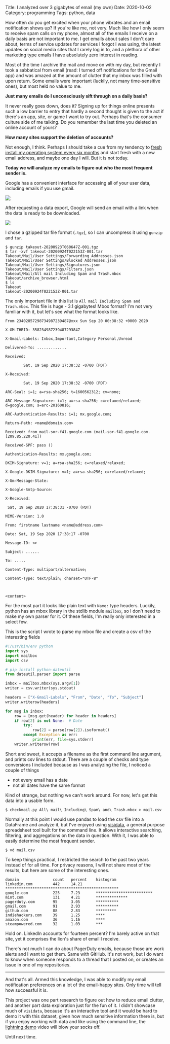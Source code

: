 Title: I analyzed over 3 gigabytes of email (my own)
Date: 2020-10-02
Category: programming
Tags: python, data

How often do you get excited when your phone vibrates and an email notification
shows up? If you're like me, not very. Much like how I only seem to receive
spam calls on my phone, almost all of the emails I receive on a daily basis are
not important to me. I get emails about sales I don't care about, terms of
service updates for services I forgot I was using, the latest updates on social
media sites that I rarely log in to, and a plethora of other marketing type
emails I have absolutely zero interest in reading.

Most of the time I archive the mail and move on with my day, but recently I
took a sabbatical from email (read: I turned off notifications for the Gmail
app) and was amazed at the amount of clutter that my inbox was filled with upon
return. Some emails were important (luckily, not many time-sensitive ones), but
most held no value to me.

**Just many emails do I unconsciously sift through on a daily basis?**

It never really goes down, does it? Signing up for things online presents such
a low barrier to entry that hardly a second thought is given to the act if
there's an app, site, or game I want to try out. Perhaps that's the consumer
culture side of me talking. Do you remember the last time you deleted an online
account of yours?

**How many sites support the deletion of accounts?**

Not enough, I think. Perhaps I should take a cue from my tendency to [fresh
install my operating system every six months](/arch-install.md) and start fresh
with a new email address, and maybe one day I will. But it is not today.

**Today we will analyze my emails to figure out who the most frequent sender
is.**

Google has a convenient interface for accessing all of your user data,
including emails if you use gmail.

![]({static}/images/google-takeout.png)

After requesting a data export, Google will send an email with a link when the
data is ready to be downloaded.

![]({static}/images/gmail-download-ready.png)

I chose a gzipped tar file format (`.tgz`), so I can uncompress it using
`gunzip` and `tar`.

```console
$ gunzip takeout-20200923T060647Z-001.tgz
$ tar -xvf takeout-20200924T022153Z-001.tar
Takeout/Mail/User Settings/Forwarding Addresses.json
Takeout/Mail/User Settings/Blocked Addresses.json
Takeout/Mail/User Settings/Signatures.json
Takeout/Mail/User Settings/Filters.json
Takeout/Mail/All mail Including Spam and Trash.mbox
Takeout/archive_browser.html
$ ls
Takeout
takeout-20200924T022153Z-001.tar
```

The only important file in this list is `All mail Including Spam and
Trash.mbox`. This file is huge - 3.1 gigabytes! Mbox format? I'm not very
familiar with it, but let's see what the format looks like.

```
From 23402857298734987239487@xxx Sun Sep 20 00:38:32 +0000 2020

X-GM-THRID: 358234987239487293847

X-Gmail-Labels: Inbox,Important,Category Personal,Unread

Delivered-To: .............

Received:

        Sat, 19 Sep 2020 17:38:32 -0700 (PDT)

X-Received:

        Sat, 19 Sep 2020 17:38:32 -0700 (PDT)

ARC-Seal: i=1; a=rsa-sha256; t=1600562312; cv=none;

ARC-Message-Signature: i=1; a=rsa-sha256; c=relaxed/relaxed; d=google.com; s=arc-20160816;

ARC-Authentication-Results: i=1; mx.google.com;

Return-Path: <name@domain.com>

Received: from mail-sor-f41.google.com (mail-sor-f41.google.com. [209.85.220.41])

Received-SPF: pass ()

Authentication-Results: mx.google.com;

DKIM-Signature: v=1; a=rsa-sha256; c=relaxed/relaxed;

X-Google-DKIM-Signature: v=1; a=rsa-sha256; c=relaxed/relaxed;

X-Gm-Message-State:

X-Google-Smtp-Source:

X-Received:

 Sat, 19 Sep 2020 17:38:31 -0700 (PDT)

MIME-Version: 1.0

From: firstname lastname <name@address.com>

Date: Sat, 19 Sep 2020 17:38:17 -0700

Message-ID: <>

Subject: ......

To: .....

Content-Type: multipart/alternative;

Content-Type: text/plain; charset="UTF-8"



<content>
```

For the most part it looks like plain text with `Name:` type headers. Luckily,
python has an mbox library in the stdlib module `mailbox`, so I don't need to
make my own parser for it. Of these fields, I'm really only interested in a
select few.

This is the script I wrote to parse my mbox file and create a csv of the
interesting fields

```python
#!/usr/bin/env python
import sys
import mailbox
import csv

# pip install python-dateutil
from dateutil.parser import parse

inbox = mailbox.mbox(sys.argv[1])
writer = csv.writer(sys.stdout)

headers = ["X-Gmail-Labels", "From", "Date", "To", "Subject"]
writer.writerow(headers)

for msg in inbox:
    row = [msg.get(header) for header in headers]
    if row[2] is not None:  # Date
        try:
            row[2] = parse(row[2]).isoformat()
        except Exception as err:
            print(err, file=sys.stderr)
    writer.writerow(row)
```
Short and sweet, it accepts a filename as the first command line argument, and
prints csv lines to stdout. There are a couple of checks and type conversions I
included because as I was analyzing the file, I noticed a couple of things

* not every email has a date
* not all dates have the same format

Kind of strange, but nothing we can't work around. For now, let's get this data
into a usable form.

```console
$ checkmail.py All\ mail\ Including\ Spam\ and\ Trash.mbox > mail.csv
```

Normally at this point I would use pandas to load the csv file into a DataFrame
and analyze it, but I've enjoyed using
[visidata](https://github.com/saulpw/visidata), a general purpose spreadsheet
tool built for the command line. It allows interactive searching, filtering,
and aggregations on the data in question. With it, I was able to easily
determine the most frequent sender.

```console
$ vd mail.csv
```

To keep things practical, I restricted the search to the past two years instead
of for all time. For privacy reasons, I will not share most of the results, but
here are some of the interesting ones.
```
domain               count   percent    histogram
linkedin.com         442     14.21	    **************************************************
google.com           225     7.23	    *************************
mint.com             131     4.21	    **************
pagerduty.com        95      3.05	    **********
gmail.com            91      2.93       **********
github.com           88      2.83       *********
indiehackers.com     39      1.25       ****
amazon.com           36      1.16       ****
steampowered.com     32      1.03       ***
```

Hold on. LinkedIn accounts for fourteen percent? I'm barely active on that
site, yet it comprises the lion's share of email I receive.

There's not much I can do about PagerDuty emails, because those are work alerts
and I want to get them. Same with GitHub. It's not work, but I do want to know
when someone responds to a thread that I posted on, or creates an issue in one
of my repositories.

---

And that's all. Armed this knowledge, I was able to modify my email
notification preferences on a lot of the email-happy sites. Only time will tell
how successful it is.

This project was one part research to figure out how to reduce email clutter,
and another part data exploration just for the fun of it. I didn't showcase
much of `visidata`, because it's an interactive tool and it would be hard to
demo it with this dataset, given how much sensitive information there is, but
if you enjoy working with data and like using the command line, the [lightning
demo](https://www.youtube.com/watch?v=N1CBDTgGtOU&list=PLxu7QdBkC7drrAGfYzatPGVHIpv4Et46W)
video will blow your socks off.

Until next time.
